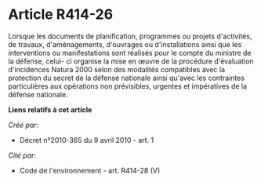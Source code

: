 # Article R414-26

Lorsque les documents de planification, programmes ou projets d'activités, de travaux, d'aménagements, d'ouvrages ou
d'installations ainsi que les interventions ou manifestations sont réalisés pour le compte du ministre de la défense, celui-
ci organise la mise en œuvre de la procédure d'évaluation d'incidences Natura 2000 selon des modalités compatibles avec la
protection du secret de la défense nationale ainsi qu'avec les contraintes particulières aux opérations non prévisibles,
urgentes et impératives de la défense nationale.

**Liens relatifs à cet article**

_Créé par_:

  - Décret n°2010-365 du 9 avril 2010 - art. 1

_Cité par_:

  - Code de l'environnement - art. R414-28 (V)
